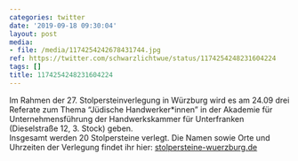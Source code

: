```yaml
---
categories: twitter
date: '2019-09-18 09:30:04'
layout: post
media:
- file: /media/1174254242678431744.jpg
ref: https://twitter.com/schwarzlichtwue/status/1174254248231604224
tags: []
title: 1174254248231604224
---
```

Im Rahmen der 27. Stolpersteinverlegung in Würzburg wird es am 24.09 drei Referate zum Thema “Jüdische Handwerker\*innen” in der Akademie für Unternehmensführung der Handwerkskammer für Unterfranken (Dieselstraße 12, 3. Stock) geben.  
Insgesamt werden 20 Stolpersteine verlegt. Die Namen sowie Orte und Uhrzeiten der Verlegung findet ihr hier: [stolpersteine-wuerzburg.de](https://stolpersteine-wuerzburg.de/) 